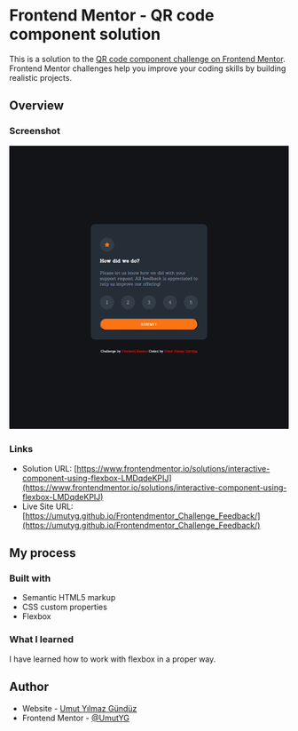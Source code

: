 # Frontend Mentor - QR code component solution

This is a solution to the [QR code component challenge on Frontend Mentor](https://www.frontendmentor.io/challenges/interactive-rating-component-koxpeBUmI). Frontend Mentor challenges help you improve your coding skills by building realistic projects. 

## Overview

### Screenshot

![](/images/ss.png)


### Links

- Solution URL: [https://www.frontendmentor.io/solutions/interactive-component-using-flexbox-LMDqdeKPIJ](https://www.frontendmentor.io/solutions/interactive-component-using-flexbox-LMDqdeKPIJ)
- Live Site URL: [https://umutyg.github.io/Frontendmentor_Challenge_Feedback/](https://umutyg.github.io/Frontendmentor_Challenge_Feedback/)

## My process

### Built with

- Semantic HTML5 markup
- CSS custom properties
- Flexbox

### What I learned

I have learned how to work with flexbox in a proper way.

## Author

- Website - [Umut Yılmaz Gündüz](https://umutyg.com.tr/)
- Frontend Mentor - [@UmutYG](https://www.frontendmentor.io/profile/yourusername)

